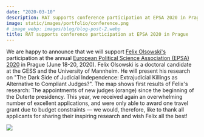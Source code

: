 ```yaml
---
date: "2020-03-10"
description: RAT supports conference participation at EPSA 2020 in Prague
image: static/images/portfolio/conference.png
# image_webp: images/blog/blog-post-2.webp
title: RAT supports conference participation at EPSA 2020 in Prague
---
```


We are happy to announce that we will support [Felix Olsowski's](https://www.sowi.uni-mannheim.de/en/carey/team/academic-staff/olsowski-felix/) participation at the annual [European Political Science Association (EPSA) 2020](https://www.epsanet.org/) in Prague (June 18-20, 2020). Felix Olsowski is a doctoral candidate at the GESS and the University of Mannheim. He will present his research on "The Dark Side of Judicial Independence: Extrajudicial Killings as Alternative to Compliant Judges?". The map shows first results of Felix's research: The appointments of new judges (orange) since the beginning of the Duterte presidency.
 This year, we received again an overwhelming number of excellent applications, and were only able to award one travel grant due to budget constraints — we would, therefore, like to thank all applicants for sharing their inspiring research and wish Felix all the best!

![](/images/portfolio/conference-felix.jpg)